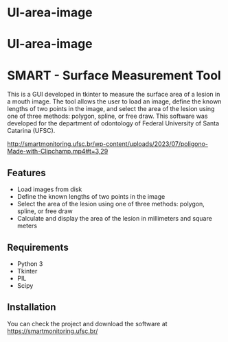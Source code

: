 # UI-area-image

# UI-area-image

# SMART - Surface Measurement Tool

This is a GUI developed in tkinter to measure the surface area of a lesion in a mouth image. The tool allows the user to load an image, define the known lengths of two points in the image, and select the area of the lesion using one of three methods: polygon, spline, or free draw. This software was developed for the department of odontology of Federal University of Santa Catarina (UFSC).

http://smartmonitoring.ufsc.br/wp-content/uploads/2023/07/poligono-Made-with-Clipchamp.mp4#t=3,29

## Features

* Load images from disk
* Define the known lengths of two points in the image
* Select the area of the lesion using one of three methods: polygon, spline, or free draw
* Calculate and display the area of the lesion in millimeters and square meters

## Requirements

* Python 3
* Tkinter
* PIL
* Scipy

## Installation

You can check the project and download the software at https://smartmonitoring.ufsc.br/
